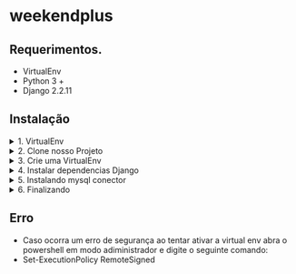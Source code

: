# weekendplus

## Requerimentos.
* VirtualEnv
* Python 3 +
* Django 2.2.11


## Instalação
<details><summary>1. VirtualEnv</summary>
1. Em seu cmd ou Terminal do VisualCode digite o seguinte comando<br/>
 pip3 install virtualenv    
</details>
<details><summary>2. Clone nosso Projeto</summary>
1. git clone https://github.com/RicardoTaverna/weekendplus.git   
</details>

<details><summary>3. Crie uma VirtualEnv</summary>
* 1. Em seu terminal digite: virtualenv Django <br/>
* 2. Em seguida:   .\Django\Scripts\activate
</details>
<details><summary>4. Instalar dependencias Django</summary>
1. *Em seu terminal digite: cd weekendplus <br/>
2. *Em seguida:   pip install -r requirements.txt  
</details>
<details><summary>5. Instalando mysql conector </summary>
* 1. Dentro da pasta weekendplus digite no terminal   <br/>
* 2. AMD pip install .\mysqlclient-1.4.6-cp38-cp38-win_amd64.whl <br/>
* 2.1 Intel  pip install .\mysqlclient-1.4.6-cp38-cp38-win32.whl <br/>
</details>
<details><summary>6. Finalizando</summary>
* 1. Dentro da pasta weekendplus digite python manage.py migrate  <br/>
*2. Depois: python manage.py runserver <br/>
*3. Acesse http://127.0.0.1:8000/
</details>


## Erro
*  Caso ocorra um erro de segurança ao tentar ativar a virtual env abra o powershell em modo adiministrador e digite o seguinte comando: <br/>
 * Set-ExecutionPolicy RemoteSigned


